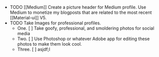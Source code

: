 - TODO [[Medium]] Create a picture header for Medium profile. Use Medium to monetize my blogposts that are related to the most recent [[Material-ui]] V5.
- TODO Take Images for professional profiles.
	- One. [ ] Take goofy, professional, and smoldering photos for social media
	- Two. [ ] Use Photoshop or whatever Adobe app for editing these photos to make them look cool.
	- Three. [ ] asjdf;l